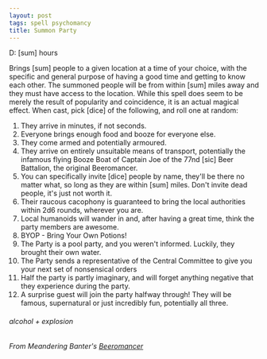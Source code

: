 ```yaml
---
layout: post
tags: spell psychomancy
title: Summon Party
---
```

D: [sum] hours

Brings [sum] people to a given location at a time of your choice, with the specific and general purpose of having a good time and getting to know each other. The summoned people will be from within [sum] miles away and they must have access to the location. While this spell does seem to be merely the result of popularity and coincidence, it is an actual magical effect. When cast, pick [dice] of the following, and roll one at random:

1. They arrive in minutes, if not seconds.
1. Everyone brings enough food and booze for everyone else.
1. They come armed and potentially armoured.
1. They arrive on entirely unsuitable means of transport, potentially the infamous flying Booze Boat of Captain Joe of the 77nd [sic] Beer Battalion, the original Beeromancer.
1. You can specifically invite [dice] people by name, they'll be there no matter what, so long as they are within [sum] miles. Don't invite dead people, it's just not worth it.
1. Their raucous cacophony is guaranteed to bring the local authorities within 2d6 rounds, wherever you are.
1. Local humanoids will wander in and, after having a great time, think the party members are awesome.
1. BYOP - Bring Your Own Potions!
1. The Party is a pool party, and you weren't informed. Luckily, they brought their own water.
1. The Party sends a representative of the Central Committee to give you your next set of nonsensical orders
1. Half the party is partly imaginary, and will forget anything negative that they experience during the party.
1. A surprise guest will join the party halfway through! They will be famous, supernatural or just incredibly fun, potentially all three.

###### alcohol + explosion
###### From Meandering Banter's [Beeromancer](https://meanderingbanter.blogspot.com/2019/06/narcomancer-beeromancer.html)
